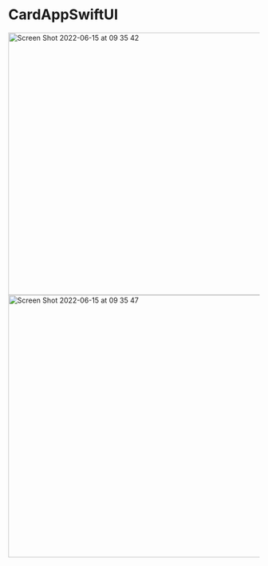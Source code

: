 # CardAppSwiftUI


<img width="526" alt="Screen Shot 2022-06-15 at 09 35 42" src="https://user-images.githubusercontent.com/97552255/173737699-e91dd83b-6e51-4c15-bb80-7636b2708efa.png">

<img width="526" alt="Screen Shot 2022-06-15 at 09 35 47" src="https://user-images.githubusercontent.com/97552255/173737726-8f26870d-ad18-4636-842c-5d53aa20d33b.png">
